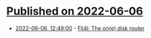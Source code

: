 # [Published on 2022-06-06](index.md)

* [2022-06-06, 12:49:00](https://news.ycombinator.com/item?id=31639793) - [Fli4l: The on(e) disk router](https://www.fli4l.de/en/home/news/)
